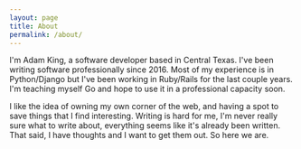 ```yaml
---
layout: page
title: About
permalink: /about/
---
```


I'm Adam King, a software developer based in Central Texas.  I've been writing software professionally since 2016.  Most of my experience is in Python/Django but I've been working in Ruby/Rails for the last couple years.  I'm teaching myself Go and hope to use it in a professional capacity soon.

I like the idea of owning my own corner of the web, and having a spot to save things that I find interesting.  Writing is hard for me, I'm never really sure what to write about, everything seems like it's already been written.  That said, I have thoughts and I want to get them out.  So here we are.
